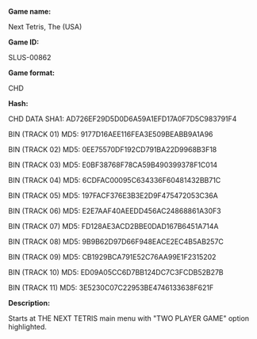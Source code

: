 **Game name:**

Next Tetris, The (USA)

**Game ID:**

SLUS-00862

**Game format:**

CHD

**Hash:**

CHD DATA SHA1: AD726EF29D5D0D6A59A1EFD17A0F7D5C983791F4

BIN (TRACK 01) MD5: 9177D16AEE116FEA3E509BEABB9A1A96

BIN (TRACK 02) MD5: 0EE75570DF192CD791BA22D9968B3F18

BIN (TRACK 03) MD5: E0BF38768F78CA59B490399378F1C014

BIN (TRACK 04) MD5: 6CDFAC00095C634336F60481432BB71C

BIN (TRACK 05) MD5: 197FACF376E3B3E2D9F475472053C36A

BIN (TRACK 06) MD5: E2E7AAF40AEEDD456AC24868861A30F3

BIN (TRACK 07) MD5: FD128AE3ACD2BBE0DAD167B6451A714A

BIN (TRACK 08) MD5: 9B9B62D97D66F948EACE2EC4B5AB257C

BIN (TRACK 09) MD5: CB1929BCA791E52C76AA99E1F2315202

BIN (TRACK 10) MD5: ED09A05CC6D7BB124DC7C3FCDB52B27B

BIN (TRACK 11) MD5: 3E5230C07C22953BE4746133638F621F

**Description:**

Starts at THE NEXT TETRIS main menu with "TWO PLAYER GAME" option highlighted.